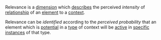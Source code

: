 Relevance is a [dimension](https://github.com/gcassel/Modular-Organization-Terminology/blob/master/terms/dimension.md) which [describes](https://github.com/gcassel/Modular-Organization-Terminology/blob/master/terms/describe.md) the perceived *intensity* of [relationship](https://github.com/gcassel/Modular-Organization-Terminology/blob/master/terms/relationship.md) of an [element](https://github.com/gcassel/Modular-Organization-Terminology/blob/master/terms/element.md) to a [context](https://github.com/gcassel/Modular-Organization-Terminology/blob/master/terms/context.md). 

Relevance can be *identified* according to the *perceived* *probability* that an element which is [potential](https://github.com/gcassel/Modular-Organization-Terminology/blob/master/terms/potential.md) in a [type](https://github.com/gcassel/Modular-Organization-Terminology/blob/master/terms/type.md) of context will be [active](https://github.com/gcassel/Modular-Organization-Terminology/blob/master/terms/active.md) in [specific](https://github.com/gcassel/Modular-Organization-Terminology/blob/master/terms/specific.md) [instances](https://github.com/gcassel/Modular-Organization-Terminology/blob/master/terms/instance.md) of that type.
